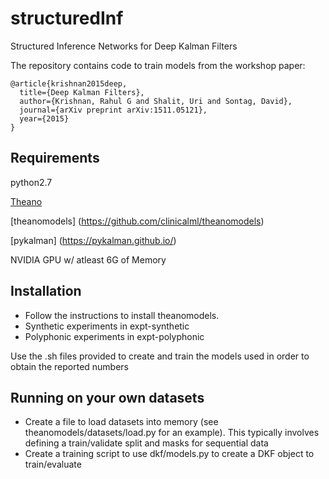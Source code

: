 # structuredInf
Structured Inference Networks for Deep Kalman Filters 

The repository contains code to train models from the workshop paper:

```
@article{krishnan2015deep,
  title={Deep Kalman Filters},
  author={Krishnan, Rahul G and Shalit, Uri and Sontag, David},
  journal={arXiv preprint arXiv:1511.05121},
  year={2015}
}
```

## Requirements
python2.7

[Theano](https://github.com/Theano/Theano)

[theanomodels] (https://github.com/clinicalml/theanomodels)

[pykalman] (https://pykalman.github.io/)

NVIDIA GPU w/ atleast 6G of Memory

## Installation
* Follow the instructions to install theanomodels.
* Synthetic experiments in expt-synthetic
* Polyphonic experiments in expt-polyphonic

Use the .sh files provided to create and train the models used in order to obtain the reported numbers

## Running on your own datasets
* Create a file to load datasets into memory (see theanomodels/datasets/load.py for an example). This typically involves defining a train/validate split and masks for sequential data
* Create a training script to use dkf/models.py to create a DKF object to train/evaluate
